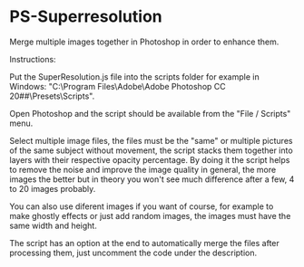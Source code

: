 # PS-Superresolution
Merge multiple images together in Photoshop in order to enhance them.

Instructions:

Put the SuperResolution.js file into the scripts folder for example in Windows: "C:\Program Files\Adobe\Adobe Photoshop CC 20##\Presets\Scripts".

Open Photoshop and the script should be available from the "File / Scripts" menu.

Select multiple image files, the files must be the "same" or multiple pictures of the same subject without movement, the script stacks them together into layers with their respective opacity percentage. By doing it the script helps to remove the noise and improve the image quality in general, the more images the better but in theory you won't see much difference after a few, 4 to 20 images probably.

You can also use diferent images if you want of course, for example to make ghostly effects or just add random images, the images must have the same width and height.

The script has an option at the end to automatically merge the files after processing them, just uncomment the code under the description.
